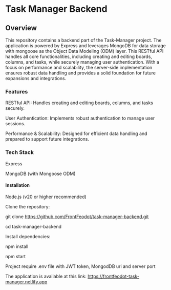 # Task Manager Backend

## Overview

This repository contains a backend part of the Task-Manager project. The application is powered by Express and leverages MongoDB for data storage with mongoose as the Object Data Modeling (ODM) layer. This RESTful API handles all core functionalities, including creating and editing boards, columns, and tasks, while securely managing user authentication. With a focus on performance and scalability, the server-side implementation ensures robust data handling and provides a solid foundation for future expansions and integrations.

### Features

RESTful API: Handles creating and editing boards, columns, and tasks securely.

User Authentication: Implements robust authentication to manage user sessions.

Performance & Scalability: Designed for efficient data handling and prepared to support future integrations.


### Tech Stack

Express

MongoDB (with Mongoose ODM)

#### Installation

Node.js (v20 or higher recommended)

Clone the repository:

git clone https://github.com/FrontFeodot/task-manager-backend.git

cd task-manager-backend

Install dependencies:

npm install

npm start

Project require .env file with JWT token, MongodDB uri and server port

The application is available at this link: https://frontfeodot-task-manager.netlify.app